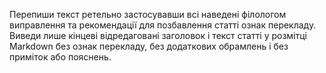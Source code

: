 Перепиши текст ретельно застосувавши всі наведені філологом виправлення та рекомендації для позбавлення статті ознак перекладу.
Виведи лише кінцеві відредаговані заголовок і текст статті у розмітці Markdown без ознак перекладу, без додаткових обрамлень і без приміток або пояснень.
